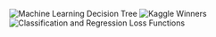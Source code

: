 ![Machine Learning Decision Tree](https://github.com/geoffreylink/Projects/blob/master/06%20Machine%20Learning/Classification-Machine-Learning-Algorithm.png)
![Kaggle Winners](https://github.com/geoffreylink/Projects/blob/master/06%20Machine%20Learning/KaggleWinners.png)
![Classification and Regression Loss Functions](https://github.com/geoffreylink/Projects/blob/master/06%20Machine%20Learning/ClassificationAndRegressionLossFunctions.png)
